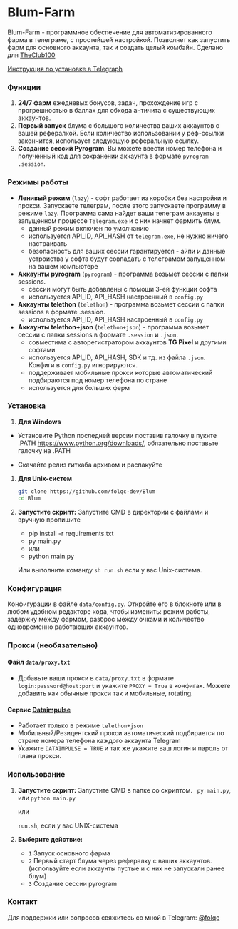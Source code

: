 # Blum-Farm



Blum-Farm - программное обеспечение для автоматизированного фарма в телеграме, с простейшей настройкой. Позволяет как запустить фарм для основного аккаунта, так и создать целый комбайн.
Сделано для [TheClub100](https://t.me/the_club_100)

[Инструкция по установке в Telegraph](https://telegra.ph/Blum-Auto-Farm-dlya-The-Club-100-07-08)

### Функции
1) **24/7 фарм** ежедневых бонусов, задач, прохождение игр с прогрешностью в баллах для обхода античита с существующих аккаунтов.
2) **Первый запуск** блума с большого количества ваших аккаунтов с вашей рефералкой. Если количество использовании у реф-ссылки закончится, использует следующую реферальную ссылку.
3) **Создание сессий Pyrogram**. Вы можете ввести номер телефона и полученный код для сохранении аккаунта в формате `pyrogram .session`.

### Режимы работы
- **Ленивый режим** (`lazy`) - софт работает из коробки без настройки и прокси. Запускаете телеграм, после этого запускаете программу в режиме `lazy`. Программа сама найдет ваши телеграм аккаунты в запущенном процессе `Telegram.exe` и с них начнет фармить блум.
    - данный режим включен по умолчанию
    - используется API_ID, API_HASH от `telegram.exe`, не нужно ничего настраивать
    - безопасность для ваших сессии гарантируется - айпи и данные устроиства у софта будут совпадать с телеграмом запущенном на вашем компьютере 
- **Аккаунты pyrogram** (`pyrogram`) - программа возьмет сессии с папки sessions. 
    - cессии могут быть добавлены с помощи 3-ей функции софта 
    - используется API_ID, API_HASH настроенный в `config.py`
- **Аккаунты telethon** (`telethon`) - программа возьмет сессии с папки sessions в формате .session.
    - используется API_ID, API_HASH настроенный в `config.py`
- **Аккаунты telethon+json** (`telethon+json`) - программа возьмет сессии с папки sessions в формате `.session` и `.json`.
    - совместима с авторегистратором аккаунтов **TG Pixel** и другими софтами
    - используется API_ID, API_HASH, SDK и тд. из файла `.json`. Конфиги в `config.py` игнорируются.
    - поддерживает мобильные прокси которые автоматический подбираются под номер телефона по стране
    - используется для больших ферм



### Установка


1. **Для Windows**
 - Установите Python последней версии поставив галочку в пукнте .PATH https://www.python.org/downloads/, обязательно поставьте галочку на .PATH

 - Скачайте релиз гитхаба архивом и распакуйте

1. **Для Unix-систем**

    ```bash
    git clone https://github.com/folqc-dev/Blum
    cd Blum
    ```

   
    

2. **Запустите скрипт:**
    Запустите CMD в директории с файлами и вручную пропишите

    - pip install -r requirements.txt
    - py main.py 
    - или
    - python main.py
    
    Или выполните команду `sh run.sh` если у вас Unix-система.

### Конфигурация

Конфигурации в файле `data/config.py`. Откройте его в блокноте или в любом удобном редакторе кода, чтобы изменить: режим работы, задержку между фармом, разброс между очками и количество одновременно работающих аккаунтов.

### Прокси (необязательно)
#### Файл `data/proxy.txt`
- Добавьте ваши прокси в `data/proxy.txt` в формате `login:password@host:port` и укажите `PROXY = True` в конфигах. Можете добавить как обычные прокси так и мобильные, rotating.
#### Сервис [Dataimpulse](https://dataimpulse.com) 
- Работает только в режиме `telethon+json`
- Мобильный/Резидентский прокси автоматический подбирается по стране номера телефона каждого аккаунта Telegram
- Укажите `DATAIMPULSE = TRUE` и так же укажите ваш логин и пароль от плана прокси. 


### Использование

1. **Запустите скрипт:**
    Запустите CMD в папке со скриптом. 
    ``` py main.py```, или ```python main.py```
    
    или 
    
    ```run.sh```, если у вас UNIX-система

2. **Выберите действие:**
    - `1` Запуск основного фарма 
    - `2` Первый старт блума через рефералку с ваших аккаунтов. (используйте если аккаунты пустые и с них не запускали ранее блум)
    - `3` Создание сессии pyrogram

### Контакт

Для поддержки или вопросов свяжитесь со мной в Telegram: [@folqc](https://t.me/folqc)
